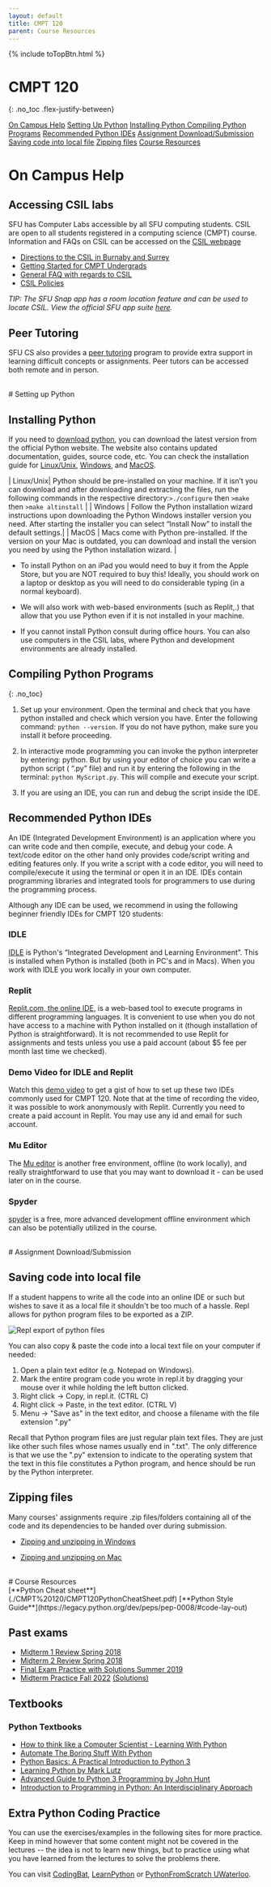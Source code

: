 ```yaml
---
layout: default
title: CMPT 120 
parent: Course Resources
---
```



{% include toTopBtn.html %}


<link rel="stylesheet" href="https://cdn.jsdelivr.net/npm/@shoelace-style/shoelace@2.0.0-beta.83/dist/themes/light.css" />
<script type="module" src="https://cdn.jsdelivr.net/npm/@shoelace-style/shoelace@2.0.0-beta.83/dist/shoelace.js"></script>

# CMPT 120
{: .no_toc .flex-justify-between}

<sl-tree>
        <sl-icon name="plus-square" slot="expand-icon"></sl-icon>
        <sl-icon name="dash-square" slot="collapse-icon"></sl-icon>
    <sl-tree-item>
    <a href="https://seenan21.github.io/SFU-INSTRUCTIONAL-SUPPORT-GROUP/docs/courseresources/cmpt120resources.html#on-campus-help">On Campus Help</a>
    </sl-tree-item>
    <sl-tree-item><a href="https://seenan21.github.io/SFU-INSTRUCTIONAL-SUPPORT-GROUP/docs/courseresources/cmpt120resources.html#setting-up-python">Setting Up Python</a>
        <sl-tree-item><a href="https://seenan21.github.io/SFU-INSTRUCTIONAL-SUPPORT-GROUP/docs/courseresources/cmpt120resources.html#installing-python">Installing Python </a></sl-tree-item>   
        <sl-tree-item><a href="https://seenan21.github.io/SFU-INSTRUCTIONAL-SUPPORT-GROUP/docs/courseresources/cmpt120resources.html#compiling-python-programs">Compiling Python Programs</a></sl-tree-item>
        <sl-tree-item><a href="https://seenan21.github.io/SFU-INSTRUCTIONAL-SUPPORT-GROUP/docs/courseresources/cmpt120resources.html#recommended-python-ides"> Recommended Python IDEs</a></sl-tree-item>
    </sl-tree-item>
    <sl-tree-item><a href="https://seenan21.github.io/SFU-INSTRUCTIONAL-SUPPORT-GROUP/docs/courseresources/cmpt120resources.html#assignment-downloadsubmission">Assignment Download/Submission</a>
        <sl-tree-item><a href="https://seenan21.github.io/SFU-INSTRUCTIONAL-SUPPORT-GROUP/docs/courseresources/cmpt120resources.html#saving-code-into-local-file">Saving code into local file</a></sl-tree-item>
        <sl-tree-item><a href="https://seenan21.github.io/SFU-INSTRUCTIONAL-SUPPORT-GROUP/docs/courseresources/cmpt120resources.html#zipping-files">Zipping files</a></sl-tree-item>
    </sl-tree-item>
    <sl-tree-item><a href="https://seenan21.github.io/SFU-INSTRUCTIONAL-SUPPORT-GROUP/docs/courseresources/cmpt120resources.html#course-resources">Course Resources</a>
    </sl-tree-item>
</sl-tree>


# On Campus Help

## Accessing CSIL labs

SFU has Computer Labs accessible by all SFU computing students. CSIL are open to all students registered in a computing science (CMPT) course. Information and FAQs on CSIL can be accessed on the [CSIL webpage](http://www.sfu.ca/computing/about/support/csil.html)

- [Directions to the CSIL in Burnaby and Surrey ](http://www.sfu.ca/computing/about/support/csil/csil-directions.html)
- [Getting Started for CMPT Undergrads](http://www.sfu.ca/computing/about/support/getting-started.html)
- [General FAQ with regards to CSIL](http://www.sfu.ca/computing/about/support/csil/general.html)
- [CSIL Policies](http://www.sfu.ca/computing/about/support/csil/policies.html)

*TIP: The SFU Snap app has a room location feature and can be used to locate CSIL. View the official SFU app suite [here](http://www.sfu.ca/apps.html).*

## Peer Tutoring
SFU CS also provides a [peer tutoring](https://www.sfu.ca/computing/current-students/undergraduate-students/student-resources/cs_peer_tutoring1.html) program to provide extra support in learning difficult concepts or assignments. Peer tutors can be accessed both remote and in person.



<br>
# Setting up Python

## Installing Python

If you need to [download python](https://www.python.org/downloads/), you can download the latest version from the official Python website. The website also contains updated documentation, guides, source code, etc. You can check the installation guide for [Linux/Unix](https://docs.python.org/3/using/unix.html), [Windows](https://docs.python.org/3/using/windows.html), and [MacOS](https://docs.python.org/3/using/mac.html). 
    
 | Linux/Unix| Python should be pre-installed on your machine. If it isn’t you can download and after downloading and extracting the files, run the following commands in the respective directory:`>./configure` then  `>make` then  `>make altinstall` |
    | Windows | Follow the Python installation wizard instructions upon downloading the Python Windows installer version you need. After starting the installer you can select “Install Now” to install the default settings.|
    | MacOS   |  Macs come with Python pre-installed. If the version on your Mac is outdated, you can download and install the version you need by using the Python installation wizard. |

- To install Python on an iPad you would need to buy it from the Apple Store, but you are  NOT required to buy this! Ideally, you should  work on a laptop or desktop as you will need to do considerable typing (in a normal keyboard). 

- We will also work with web-based environments (such as Replit,.) that allow that you use Python even if it is not installed in your machine.

- If you cannot install Python consult during office hours. You can also use computers in the CSIL labs, where Python and development environments are already installed.

## Compiling Python Programs
{: .no_toc}

1. Set up your environment. Open the terminal and check that you have python installed and check which version you have. Enter the following command: `python --version`. If you do not have python, make sure you install it before proceeding.

2. In interactive mode programming you can invoke the python interpreter by entering:  python. But by using your editor of choice you can write a python script ( “.py” file) and run it by entering the following in the terminal: `python MyScript.py`. This will compile and execute your script. 

3. If you are using an IDE, you can run and debug the script inside the IDE. 

## Recommended Python IDEs

An IDE (Integrated Development Environment) is an application where you can write code and then compile, execute, and debug your code. A text/code editor on the other hand only provides code/script writing and editing features only. If you write a script with a code editor, you will need to compile/execute it using the terminal or open it in an IDE. IDEs contain programming libraries and integrated tools for programmers to use during the programming process.

Although any IDE can be used, we recommend in using the following beginner friendly IDEs for CMPT 120 students:

### IDLE
[IDLE](https://docs.python.org/3/library/idle.html) is Python's “Integrated Development and Learning Environment”. This is installed when Python is installed (both in PC's and in Macs). When you work with IDLE you work locally in your own computer.

### Replit
[Replit.com, the online IDE,](https://replit.com/site/ide) is a web-based tool to execute programs in different programming languages. It is convenient to use when you do not have access to a machine with Python installed on it (though installation of Python is straightforward). It is not recommended to use Replit for assignments and tests unless you use a paid account (about $5 fee per month last time we checked).

### Demo Video for IDLE and Replit
Watch this [demo video](https://stream.sfu.ca/Media/Play/ad14caf6bdc6488893b1539698a15f5d1d) to get a gist of how to set up these two IDEs commonly used for CMPT 120. Note that at the time of recording the video, it was possible to work anonymously with Replit. Currently you need to create a paid account in Replit. You may use any id and email for such account.

### Mu Editor

The [Mu editor](https://codewith.mu/en/) is another free environment, offline (to work locally), and really straightforward to use that you may want to download it - can be used later on in the course.

### Spyder
[spyder](https://www.spyder-ide.org/) is a free, more advanced development offline environment which can also be potentially utilized in the course.
 


<br>
# Assignment Download/Submission


## Saving code into local file

If a student happens to write all the code into an online IDE or such but wishes to save it as a local file it shouldn't be too much of a hassle.
Repl allows for python program files to be exported as a ZIP.

![Repl export of python files](./CMPT%20120/extractingFromRepl.png "Repl allows export of python files")

You can also copy & paste the code into a local text file on your computer if needed:

1. Open a plain text editor (e.g. Notepad on Windows).
2. Mark the entire program code you wrote in repl.it by dragging your mouse over it while holding the left button clicked.
3. Right click -> Copy, in repl.it.  (CTRL C)
4. Right click -> Paste, in the text editor.  (CTRL V)
5. Menu -> "Save as" in the text editor, and choose a filename with the file extension ".py"

Recall that Python program files are just regular plain text files. They are just like other such files whose names usually end in ".txt". The only difference is that we use the ".py" extension to indicate to the operating system that the text in this file constitutes a Python program, and hence should be run by the Python interpreter.

## Zipping files

Many courses' assignments require .zip files/folders containing all of the code and its dependencies to be handed over during submission.

- [Zipping and unzipping in Windows](https://support.microsoft.com/en-us/windows/zip-and-unzip-files-8d28fa72-f2f9-712f-67df-f80cf89fd4e5#:~:text=Locate%20the%20file%20or%20folder,created%20in%20the%20same%20location.)

- [Zipping and unzipping on Mac](https://support.apple.com/en-ca/guide/mac-help/mchlp2528/mac#:~:text=Compress%20a%20file%20or%20folder,zip%20extension.)




<br>
# Course Resources

<br>
[**Python Cheat sheet**](./CMPT%20120/CMPT120PythonCheatSheet.pdf)
[**Python Style Guide**](https://legacy.python.org/dev/peps/pep-0008/#code-lay-out)


## Past exams

- [Midterm 1 Review Spring 2018](./CMPT%20120/CMPT120Midterm1ReviewSpring2018.pdf)
- [Midterm 2 Review Spring 2018](./CMPT%20120/CMPT120Midterm2ReviewSpring2018.pdf)
- [Final Exam Practice with Solutions Summer 2019](./CMPT%20120/CMPT120PracticeExamSolutionsSummer2019.pdf)
- [Midterm Practice Fall 2022](./CMPT%20120/CMPT120MidtermSampleFall2022.pdf) [(Solutions)](./CMPT%20120/CMPT120MidtermSampleSolutionsFall2022.pdf)


## Textbooks 

### Python Textbooks

- [How to think like a Computer Scientist - Learning With Python](./CMPT%20120/Python%20Textbooks/TextbookPython%20-%20How%20to%20Think%20Like%20a%20Computer%20Scientist.pdf)
- [Automate The Boring Stuff With Python](./CMPT%20120/Python%20Textbooks/TextbookPython%20-%20AutomateTheBoringStuffWithPython.pdf)
- [Python Basics: A Practical Introduction to Python 3](https://static.realpython.com/python-basics-sample-chapters.pdf)
- [Learning Python by Mark Lutz](https://cfm.ehu.es/ricardo/docs/python/Learning_Python.pdf)
- [Advanced Guide to Python 3 Programming by John Hunt](https://warin.ca/ressources/books/2019_Book_AdvancedGuideToPython3Programm.pdf)
- [Introduction to Programming in Python: An Interdisciplinary Approach](https://introcs.cs.princeton.edu/python/home/)

## Extra Python Coding Practice

You can use the exercises/examples in the following sites for more practice. Keep in mind however that some content might not be covered in the lectures -- the idea is not to learn new things, but to practice using what you have learned from the lectures to solve the problems there.

You can visit [CodingBat](https://codingbat.com/python), [LearnPython](https://www.learnpython.org/) or [PythonFromScratch UWaterloo](https://open.cs.uwaterloo.ca/python-from-scratch/6/).


<!--### Past assignments

Coming soon
{: .label .label-yellow } -->
